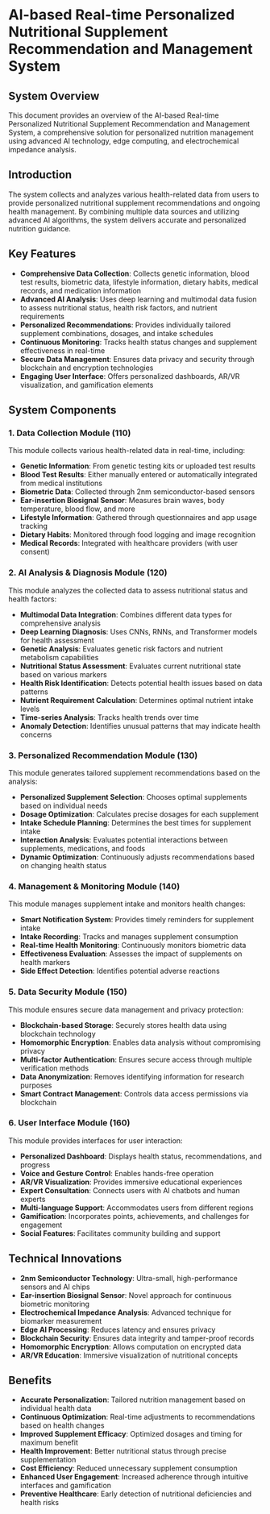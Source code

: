 # AI-based Real-time Personalized Nutritional Supplement Recommendation and Management System

## System Overview

This document provides an overview of the AI-based Real-time Personalized Nutritional Supplement Recommendation and Management System, a comprehensive solution for personalized nutrition management using advanced AI technology, edge computing, and electrochemical impedance analysis.

## Introduction

The system collects and analyzes various health-related data from users to provide personalized nutritional supplement recommendations and ongoing health management. By combining multiple data sources and utilizing advanced AI algorithms, the system delivers accurate and personalized nutrition guidance.

## Key Features

- **Comprehensive Data Collection**: Collects genetic information, blood test results, biometric data, lifestyle information, dietary habits, medical records, and medication information
- **Advanced AI Analysis**: Uses deep learning and multimodal data fusion to assess nutritional status, health risk factors, and nutrient requirements
- **Personalized Recommendations**: Provides individually tailored supplement combinations, dosages, and intake schedules
- **Continuous Monitoring**: Tracks health status changes and supplement effectiveness in real-time
- **Secure Data Management**: Ensures data privacy and security through blockchain and encryption technologies
- **Engaging User Interface**: Offers personalized dashboards, AR/VR visualization, and gamification elements

## System Components

### 1. Data Collection Module (110)

This module collects various health-related data in real-time, including:

- **Genetic Information**: From genetic testing kits or uploaded test results
- **Blood Test Results**: Either manually entered or automatically integrated from medical institutions
- **Biometric Data**: Collected through 2nm semiconductor-based sensors
- **Ear-insertion Biosignal Sensor**: Measures brain waves, body temperature, blood flow, and more
- **Lifestyle Information**: Gathered through questionnaires and app usage tracking
- **Dietary Habits**: Monitored through food logging and image recognition
- **Medical Records**: Integrated with healthcare providers (with user consent)

### 2. AI Analysis & Diagnosis Module (120)

This module analyzes the collected data to assess nutritional status and health factors:

- **Multimodal Data Integration**: Combines different data types for comprehensive analysis
- **Deep Learning Diagnosis**: Uses CNNs, RNNs, and Transformer models for health assessment
- **Genetic Analysis**: Evaluates genetic risk factors and nutrient metabolism capabilities
- **Nutritional Status Assessment**: Evaluates current nutritional state based on various markers
- **Health Risk Identification**: Detects potential health issues based on data patterns
- **Nutrient Requirement Calculation**: Determines optimal nutrient intake levels
- **Time-series Analysis**: Tracks health trends over time
- **Anomaly Detection**: Identifies unusual patterns that may indicate health concerns

### 3. Personalized Recommendation Module (130)

This module generates tailored supplement recommendations based on the analysis:

- **Personalized Supplement Selection**: Chooses optimal supplements based on individual needs
- **Dosage Optimization**: Calculates precise dosages for each supplement
- **Intake Schedule Planning**: Determines the best times for supplement intake
- **Interaction Analysis**: Evaluates potential interactions between supplements, medications, and foods
- **Dynamic Optimization**: Continuously adjusts recommendations based on changing health status

### 4. Management & Monitoring Module (140)

This module manages supplement intake and monitors health changes:

- **Smart Notification System**: Provides timely reminders for supplement intake
- **Intake Recording**: Tracks and manages supplement consumption
- **Real-time Health Monitoring**: Continuously monitors biometric data
- **Effectiveness Evaluation**: Assesses the impact of supplements on health markers
- **Side Effect Detection**: Identifies potential adverse reactions

### 5. Data Security Module (150)

This module ensures secure data management and privacy protection:

- **Blockchain-based Storage**: Securely stores health data using blockchain technology
- **Homomorphic Encryption**: Enables data analysis without compromising privacy
- **Multi-factor Authentication**: Ensures secure access through multiple verification methods
- **Data Anonymization**: Removes identifying information for research purposes
- **Smart Contract Management**: Controls data access permissions via blockchain

### 6. User Interface Module (160)

This module provides interfaces for user interaction:

- **Personalized Dashboard**: Displays health status, recommendations, and progress
- **Voice and Gesture Control**: Enables hands-free operation
- **AR/VR Visualization**: Provides immersive educational experiences
- **Expert Consultation**: Connects users with AI chatbots and human experts
- **Multi-language Support**: Accommodates users from different regions
- **Gamification**: Incorporates points, achievements, and challenges for engagement
- **Social Features**: Facilitates community building and support

## Technical Innovations

- **2nm Semiconductor Technology**: Ultra-small, high-performance sensors and AI chips
- **Ear-insertion Biosignal Sensor**: Novel approach for continuous biometric monitoring
- **Electrochemical Impedance Analysis**: Advanced technique for biomarker measurement
- **Edge AI Processing**: Reduces latency and ensures privacy
- **Blockchain Security**: Ensures data integrity and tamper-proof records
- **Homomorphic Encryption**: Allows computation on encrypted data
- **AR/VR Education**: Immersive visualization of nutritional concepts

## Benefits

- **Accurate Personalization**: Tailored nutrition management based on individual health data
- **Continuous Optimization**: Real-time adjustments to recommendations based on health changes
- **Improved Supplement Efficacy**: Optimized dosages and timing for maximum benefit
- **Health Improvement**: Better nutritional status through precise supplementation
- **Cost Efficiency**: Reduced unnecessary supplement consumption
- **Enhanced User Engagement**: Increased adherence through intuitive interfaces and gamification
- **Preventive Healthcare**: Early detection of nutritional deficiencies and health risks
